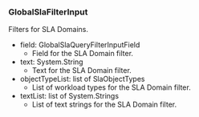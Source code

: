 ### GlobalSlaFilterInput
Filters for SLA Domains.

- field: GlobalSlaQueryFilterInputField
  - Field for the SLA Domain filter.
- text: System.String
  - Text for the SLA Domain filter.
- objectTypeList: list of SlaObjectTypes
  - List of workload types for the SLA Domain filter.
- textList: list of System.Strings
  - List of text strings for the SLA Domain filter.
